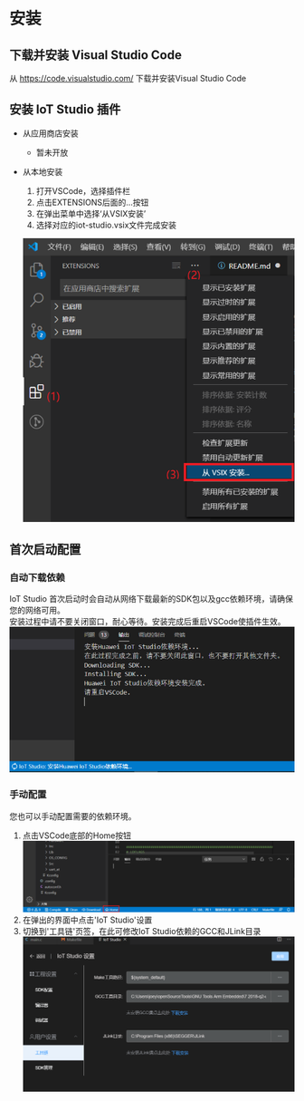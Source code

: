 # 安装
## 下载并安装 Visual Studio Code
从 https://code.visualstudio.com/ 下载并安装Visual Studio Code
## 安装 IoT Studio 插件

* 从应用商店安装
  - 暂未开放
* 从本地安装
  1. 打开VSCode，选择插件栏
  2. 点击EXTENSIONS后面的...按钮
  3. 在弹出菜单中选择‘从VSIX安装’
  4. 选择对应的iot-studio.vsix文件完成安装
  
  ![](./images/install-vsix.png)

## 首次启动配置
### 自动下载依赖
IoT Studio 首次启动时会自动从网络下载最新的SDK包以及gcc依赖环境，请确保您的网络可用。  
安装过程中请不要关闭窗口，耐心等待。安装完成后重启VSCode使插件生效。  
![](./images/install-sdk.png)
### 手动配置
您也可以手动配置需要的依赖环境。  
1. 点击VSCode底部的Home按钮
  ![](./images/home-button.png)
2. 在弹出的界面中点击'IoT Studio'设置
3. 切换到'工具链'页签，在此可修改IoT Studio依赖的GCC和JLink目录
  ![](./images/settings-tool.png)
